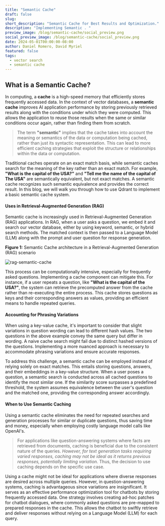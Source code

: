 ```yaml
---
title: "Semantic Cache"
draft: false
slug:  
short_description: "Semantic Cache for Best Results and Optimization."
description: "Implementing Semantic . " 
preview_image: /blog/semantic-cache/social_preview.png
social_preview_image: /blog/semantic-cache/social_preview.png
date: 2024-05-01T00:00:00-08:00
author: Daniel Romero, David Myriel
featured: false 
tags:
  - vector search
  - semantic cache
---
```


## What is a Semantic Cache?

In computing, a **cache** is a high-speed memory that efficiently stores frequently accessed data. In the context of vector databases, a **semantic cache** improves AI application performance by storing previously retrieved results along with the conditions under which they were computed. This allows the application to reuse those results when the same or similar conditions occur again, rather than finding them from scratch.

> The term **"semantic"** implies that the cache takes into account the meaning or semantics of the data or computation being cached, rather than just its syntactic representation. This can lead to more efficient caching strategies that exploit the structure or relationships within the data or computation.

Traditional caches operate on an exact match basis, while semantic caches search for the meaning of the key rather than an exact match. For example, **"What is the capital of the USA?"** and **"Tell me the name of the capital of The USA"** are semantically equivalent, but not exact matches. A semantic cache recognizes such semantic equivalence and provides the correct result. In this blog, we will walk you through how to use Qdrant to implement a basic semantic cache system. 

#### Uses in Retrieval-Augmented Generation (RAG)

Semantic cache is increasingly used in Retrieval-Augmented Generation (RAG) applications. In RAG, when a user asks a question, we embed it and search our vector database, either by using keyword, semantic, or hybrid search methods. The matched context is then passed to a Language Model (LLM) along with the prompt and user question for response generation.

**Figure 1:** Semantic Cache architecture in a Retrieval-Augmented Generation (RAG) scenario

![rag-semantic-cache](/blog/semantic-cache/rag-semantic-cache.png)

This process can be computationally intensive, especially for frequently asked questions. Implementing a cache component can mitigate this. For instance, if a user repeats a question, like **"What is the capital of the USA?"**, the system can retrieve the precomputed answer from the cache rather than re-executing the entire process. This cache stores questions as keys and their corresponding answers as values, providing an efficient means to handle repeated queries.

#### Accounting for Phrasing Variations

When using a key-value cache, it's important to consider that slight variations in question wording can lead to different hash values. The two questions in the above example convey the same query but differ in wording. A naive cache search might fail due to distinct hashed versions of the questions. Implementing a more nuanced approach is necessary to accommodate phrasing variations and ensure accurate responses.

To address this challenge, a semantic cache can be employed instead of relying solely on exact matches. This entails storing questions, answers, and their embeddings in a key-value structure. When a user poses a question, a semantic search is conducted across all cached questions to identify the most similar one. If the similarity score surpasses a predefined threshold, the system assumes equivalence between the user's question and the matched one, providing the corresponding answer accordingly.

#### When to Use Semantic Caching

Using a semantic cache eliminates the need for repeated searches and generation processes for similar or duplicate questions, thus saving time and money, especially when employing costly language model calls like OpenAI's.

> For applications like question-answering systems where facts are retrieved from documents, caching is beneficial due to the consistent nature of the queries. *However, for text generation tasks requiring varied responses, caching may not be ideal as it returns previous responses, potentially limiting variation.* Thus, the decision to use caching depends on the specific use case.

Using a cache might not be ideal for applications where diverse responses are desired across multiple queries. However, in question-answering systems, caching is advantageous since variations are insignificant. It serves as an effective performance optimization tool for chatbots by storing frequently accessed data. One strategy involves creating ad-hoc patches for chatbot dialogues, where commonly asked questions are pre-mapped to prepared responses in the cache. This allows the chatbot to swiftly retrieve and deliver responses without relying on a Language Model (LLM) for each query.



